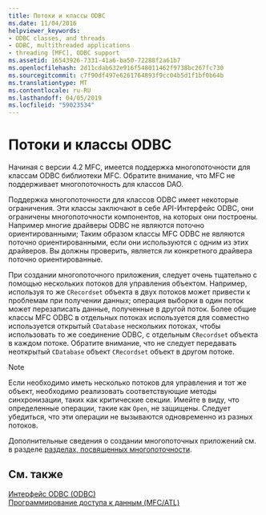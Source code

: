 ```yaml
---
title: Потоки и классы ODBC
ms.date: 11/04/2016
helpviewer_keywords:
- ODBC classes, and threads
- ODBC, multithreaded applications
- threading [MFC], ODBC support
ms.assetid: 16543926-7331-41a6-ba50-72288f2a61b7
ms.openlocfilehash: 2d11cdab632e916f548011462f9738bc267fc730
ms.sourcegitcommit: c7f90df497e6261764893f9cc04b5d1f1bf0b64b
ms.translationtype: MT
ms.contentlocale: ru-RU
ms.lasthandoff: 04/05/2019
ms.locfileid: "59023534"
---
```

# <a name="odbc-classes-and-threads"></a>Потоки и классы ODBC

Начиная с версии 4.2 MFC, имеется поддержка многопоточности для классам ODBC библиотеки MFC. Обратите внимание, что MFC не поддерживает многопоточность для классов DAO.

Поддержка многопоточности для классов ODBC имеет некоторые ограничения. Эти классы заключают в себе API-Интерфейс ODBC, они ограничены многопоточности компонентов, на которых они построены. Например многие драйверы ODBC не являются поточно ориентированными; Таким образом классы MFC ODBC не являются поточно ориентированными, если они используются с одним из этих драйверов. Вы должны проверить, является ли конкретного драйвера поточно ориентированные.

При создании многопоточного приложения, следует очень тщательно с помощью нескольких потоков для управления объектом. Например, используя то же `CRecordset` объекта в двух потоков может привести к проблемам при получении данных; операция выборки в один поток может перезаписать данные, полученные в другой поток. Более общие классы MFC ODBC в отдельных потоках используется для совместно используется открытый `CDatabase` нескольких потоках, чтобы использовать то же соединение ODBC, с отдельным `CRecordset` объекта в каждом потоке. Обратите внимание, что не следует передавать неоткрытый `CDatabase` объект `CRecordset` объект в другом потоке.

> [!NOTE]
>  Если необходимо иметь несколько потоков для управления и тот же объект, необходимо реализовать соответствующие методы синхронизации, таких как критические секции. Имейте в виду, что определенные операции, такие как `Open`, не защищены. Следует убедиться, что эти операции не вызываются одновременно из разных потоков.

Дополнительные сведения о создании многопоточных приложений см. в разделе [разделах, посвященных многопоточности](../../parallel/multithreading-support-for-older-code-visual-cpp.md).

## <a name="see-also"></a>См. также

[Интерфейс ODBC (ODBC)](../../data/odbc/open-database-connectivity-odbc.md)<br/>
[Программирование доступа к данным (MFC/ATL)](../../data/data-access-programming-mfc-atl.md)